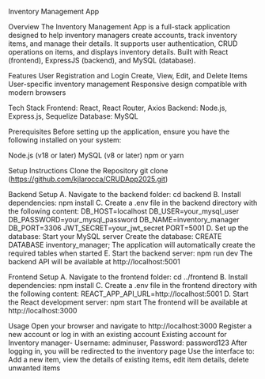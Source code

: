 Inventory Management App

Overview
The Inventory Management App is a full-stack application designed to help inventory managers create accounts, track inventory items, and manage their details. It supports user authentication, CRUD operations on items, and displays inventory details. Built with React (frontend), ExpressJS (backend), and MySQL (database).

Features
User Registration and Login
Create, View, Edit, and Delete Items
User-specific inventory management
Responsive design compatible with modern browsers

Tech Stack
Frontend: React, React Router, Axios
Backend: Node.js, Express.js, Sequelize
Database: MySQL

Prerequisites
Before setting up the application, ensure you have the following installed on your system:

Node.js (v18 or later)
MySQL (v8 or later)
npm or yarn

Setup Instructions
Clone the Repository git clone (https://github.com/kjlarocca/CRUDApp2025.git)

Backend Setup 
A. Navigate to the backend folder: cd 
backend 
B. Install dependencies: npm install 
C. Create a .env file in the backend directory with the following content: DB_HOST=localhost DB_USER=your_mysql_user DB_PASSWORD=your_mysql_password DB_NAME=inventory_manager DB_PORT=3306 JWT_SECRET=your_jwt_secret PORT=5001 
D. Set up the database: Start your MySQL server Create the database: CREATE DATABASE inventory_manager; The application will automatically create the required tables when started 
E. Start the backend server: npm run dev The backend API will be available at http://localhost:5001

Frontend Setup 
A. Navigate to the frontend folder: cd ../frontend 
B. Install dependencies: npm install 
C. Create a .env file in the frontend directory with the following content: REACT_APP_API_URL=http://localhost:5001 
D. Start the React development server: npm start The frontend will be available at http://localhost:3000

Usage 
Open your browser and navigate to http://localhost:3000 
Register a new account or log in with an existing account Existing account for Inventory manager- Username: adminuser, Password: password123 After logging in, you will be redirected to the inventory page 
Use the interface to: Add a new item, view the details of existing items, edit item details, delete unwanted items
